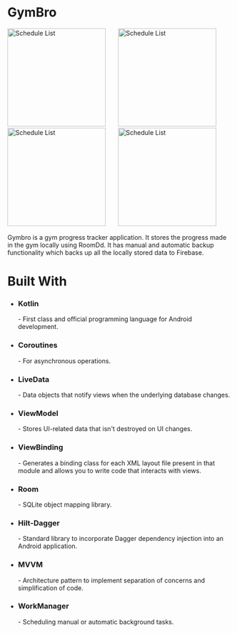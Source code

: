 <h1>
  <b>GymBro</b>
</h1>

<img src="https://github.com/KartikBade/GymBro-v2/assets/65703182/4dd46818-d12a-44f9-a21b-4c53dad76cad" alt="Schedule List" width="220"/> &nbsp; &nbsp; &nbsp;
<img src="https://github.com/KartikBade/GymBro-v2/assets/65703182/a51bd1bf-9a60-4218-83a3-c4500e04be4d" alt="Schedule List" width="220"/> &nbsp; &nbsp; &nbsp;
<img src="https://github.com/KartikBade/GymBro-v2/assets/65703182/f4a3f695-21ab-44f0-9714-4a0f2556ff45" alt="Schedule List" width="220"/> &nbsp; &nbsp; &nbsp;
<img src="https://github.com/KartikBade/GymBro-v2/assets/65703182/eefa13c8-0e55-4b79-ab72-19404492db63" alt="Schedule List" width="220"/> &nbsp; &nbsp; &nbsp;

Gymbro is a gym progress tracker application. It stores the progress made in the gym locally using RoomDd. It has manual and automatic backup functionality which backs up all the locally stored data to Firebase.

<h1>
  <b>Built With</b>
</h1>

<ul>
  <li><h3>Kotlin</h3> - First class and official programming language for Android development.</li>
  <li><h3>Coroutines</h3> - For asynchronous operations.</li>
  <li><h3>LiveData</h3> - Data objects that notify views when the underlying database changes.</li>
  <li><h3>ViewModel</h3> - Stores UI-related data that isn't destroyed on UI changes.</li>
  <li><h3>ViewBinding</h3> - Generates a binding class for each XML layout file present in that module and allows you to write code that interacts with views.</li>
  <li><h3>Room</h3> - SQLite object mapping library.</li>
  <li><h3>Hilt-Dagger</h3> - Standard library to incorporate Dagger dependency injection into an Android application.</li>
  <li><h3>MVVM</h3> - Architecture pattern to implement separation of concerns and simplification of code.</li>
  <li><h3>WorkManager</h3> - Scheduling manual or automatic background tasks.</li>
</ul>
